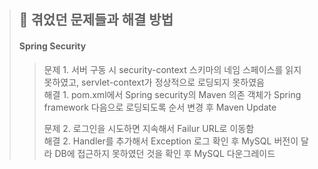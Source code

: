 > ## 🔧 겪었던 문제들과 해결 방법
> #### Spring Security
> 
> > 문제 1. 서버 구동 시 security-context 스키마의 네임 스페이스를 읽지 못하였고, servlet-context가 정상적으로 로딩되지 못하였음<br>
> > 해결 1. pom.xml에서 Spring security의 Maven 의존 객체가 Spring framework 다음으로 로딩되도록 순서 변경 후 Maven Update<br>
> > 
> > 문제 2. 로그인을 시도하면 지속해서 Failur URL로 이동함<br>
> > 해결 2. Handler를 추가해서 Exception 로그 확인 후 MySQL 버전이 달라 DB에 접근하지 못하였던 것을 확인 후 MySQL 다운그레이드<br>
> 
